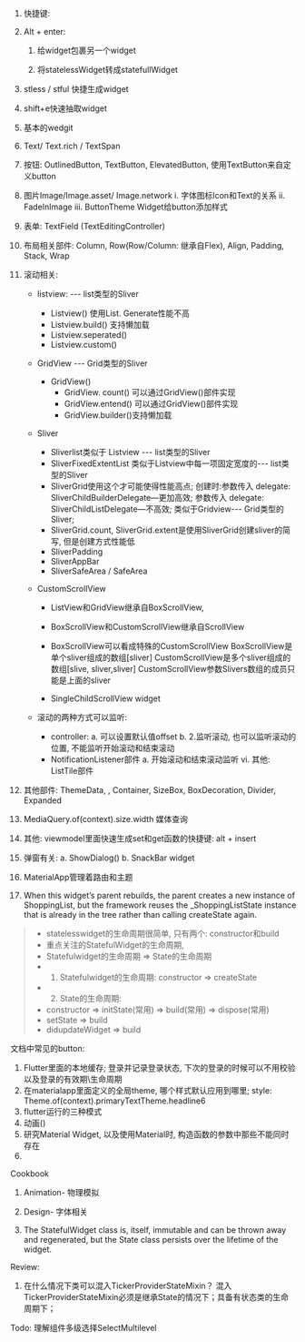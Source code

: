 1. 快捷键: 

  1. Alt + enter: 

     1. 给widget包裹另一个widget

     1.  将statelessWidget转成statefullWidget

  2. stless  / stful 快捷生成widget

  3. shift+e快速抽取widget
2. 基本的wedgit 

  1. Text/ Text.rich / TextSpan

  2. 按钮: OutlinedButton, TextButton, ElevatedButton, 使用TextButton来自定义button

  3. 图片Image/Image.asset/ Image.network
     i. 字体图标Icon和Text的关系
     ii. FadeInImage
     iii. ButtonTheme Widget给button添加样式

  4. 表单:  TextField  (TextEditingController)

  5. 布局相关部件:  Column, Row(Row/Column: 继承自Flex), Align, Padding, Stack, Wrap

  6. 滚动相关: 

     - listview: --- list类型的Sliver
       - Listview()  使用List. Generate性能不高
       - Listview.build() 支持懒加载
       - Listview.seperated()
       - Listview.custom()

     - GridView --- Grid类型的Sliver
       - GridView()
         - GridView. count()  可以通过GridView()部件实现
         - GridView.entend() 可以通过GridView()部件实现
         - GridView.builder()支持懒加载

     - Sliver
       - Sliverlist类似于  Listview --- list类型的Sliver
       - SliverFixedExtentList  类似于Listview中每一项固定宽度的--- list类型的Sliver
       - SliverGrid使用这个才可能使得性能高点;
         创建时:参数传入  delegate: SliverChildBuilderDelegate—更加高效; 参数传入  delegate: SliverChildListDelegate—不高效;
         类似于Gridview--- Grid类型的Sliver; 
       - SliverGrid.count, SliverGrid.extent是使用SliverGrid创建sliver的简写, 但是创建方式性能低 
       - SliverPadding
       - SliverAppBar
       - SliverSafeArea / SafeArea

     - CustomScrollView

       - ListView和GridView继承自BoxScrollView,   
       - BoxScrollView和CustomScrollView继承自ScrollView
       - BoxScrollView可以看成特殊的CustomScrollView
         BoxScrollView是单个sliver组成的数组[sliver]
         CustomScrollView是多个sliver组成的数组[slive, sliver,sliver]
         CustomScrollView参数Slivers数组的成员只能是上面的sliver

       - SingleChildScrollView widget

     - 滚动的两种方式可以监听:

       - controller:
         a. 可以设置默认值offset
         b. 2.监听滚动, 也可以监听滚动的位置, 不能监听开始滚动和结束滚动
       - NotificationListener部件
         a. 开始滚动和结束滚动监听
         vi. 其他: ListTile部件

  7. 其他部件: ThemeData, , Container, SizeBox, BoxDecoration, Divider, Expanded

3. MediaQuery.of(context).size.width 媒体查询
4. 其他: viewmodel里面快速生成set和get函数的快捷键: alt + insert
5. 弹窗有关: 
  a. ShowDialog()
  b. SnackBar widget
6. MaterialApp管理着路由和主题
7. When this widget’s parent rebuilds, the parent creates a new instance of ShoppingList, but the framework reuses the _ShoppingListState instance that is already in the tree rather than calling createState again.



> * statelesswidget的生命周期很简单, 只有两个: constructor和build
> * 重点关注的StatefulWidget的生命周期,
> * Statefulwidget的生命周期 => State的生命周期
> * 1. Statefulwidget的生命周期: constructor => createState
> * 2. State的生命周期:
> * constructor => initState(常用) => build(常用) => dispose(常用)
> * setState => build
> * didupdateWidget => build
>
>


 


文档中常见的button: 
1. Flutter里面的本地缓存; 登录并记录登录状态, 下次的登录的时候可以不用校验以及登录的有效期\生命周期
2. 在materialapp里面定义的全局theme, 哪个样式默认应用到哪里; 
style: Theme.of(context).primaryTextTheme.headline6
3. flutter运行的三种模式
4. 动画()
5. 研究Material Widget, 以及使用Material时, 构造函数的参数中那些不能同时存在
6. 

Cookbook
1. Animation- 物理模拟
2. Design- 字体相关










1. The StatefulWidget class is, itself, immutable and can be thrown away and regenerated, but the State class persists over the lifetime of the widget.

Review:
1. 在什么情况下类可以混入TickerProviderStateMixin？
混入TickerProviderStateMixin必须是继承State的情况下；具备有状态类的生命周期下；




Todo:
 理解组件多级选择SelectMultilevel



